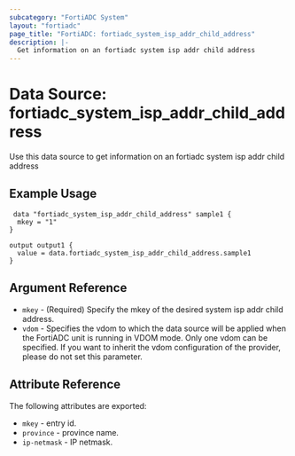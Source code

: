 ```yaml
---
subcategory: "FortiADC System"
layout: "fortiadc"
page_title: "FortiADC: fortiadc_system_isp_addr_child_address"
description: |-
  Get information on an fortiadc system isp addr child address
---
```


# Data Source: fortiadc_system_isp_addr_child_address
Use this data source to get information on an fortiadc system isp addr child address

## Example Usage

```hcl
 data "fortiadc_system_isp_addr_child_address" sample1 {
  mkey = "1"
}

output output1 {
  value = data.fortiadc_system_isp_addr_child_address.sample1
}
```

## Argument Reference
* `mkey` - (Required) Specify the mkey of the desired  system isp addr child address.
* `vdom` - Specifies the vdom to which the data source will be applied when the FortiADC unit is running in VDOM mode. Only one vdom can be specified. If you want to inherit the vdom configuration of the provider, please do not set this parameter.


## Attribute Reference

The following attributes are exported:

* `mkey` - entry id.
* `province` - province name. 
* `ip-netmask` - IP netmask. 

